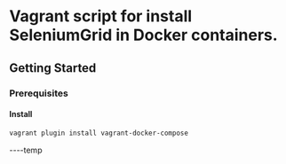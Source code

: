 # Vagrant script for install SeleniumGrid in Docker containers.

## Getting Started

### Prerequisites

#### Install

```bash
vagrant plugin install vagrant-docker-compose
```


----temp